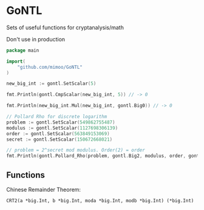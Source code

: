 # GoNTL

Sets of useful functions for cryptanalysis/math

Don't use in production

```go
package main

import(
    "github.com/mimoo/GoNTL"
)

new_big_int := gontl.SetScalar(5)

fmt.Println(gontl.CmpScalar(new_big_int, 5)) // -> 0

fmt.Println(new_big_int.Mul(new_big_int, gontl.Big0)) // -> 0

// Pollard Rho for discrete logarithm
problem := gontl.SetScalar(549862755487)
modulus := gontl.SetScalar(1127698306139)
order := gontl.SetScalar(563849153069)
secret := gontl.SetScalar(150672668021)

// problem = 2^secret mod modulus. Order(2) = order
fmt.Println(gontl.Pollard_Rho(problem, gontl.Big2, modulus, order, gontl.Big0, gontl.Big0)) // -> secret
```

## Functions

Chinese Remainder Theorem:

```
CRT2(a *big.Int, b *big.Int, moda *big.Int, modb *big.Int) (*big.Int)
```

